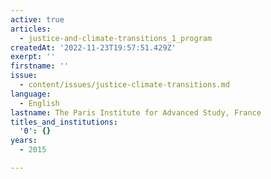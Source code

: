```yaml
---
active: true
articles:
  - justice-and-climate-transitions_1_program
createdAt: '2022-11-23T19:57:51.429Z'
exerpt: ''
firstname: ''
issue:
  - content/issues/justice-climate-transitions.md
language:
  - English
lastname: The Paris Institute for Advanced Study, France
titles_and_institutions:
  '0': {}
years:
  - 2015

---
```

